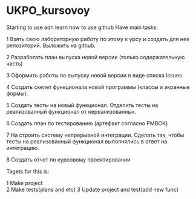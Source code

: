 # UKPO_kursovoy
Starting to use adn learn how to use github Have main tasks:


1 Взять свою лабораторную работу по этому к урсу и создать для нее репозиторий. Выложить на github. 

2 Разработать план выпуска новой версии (только содержательную часть)

3 Оформить работы по выпуску новой версии в виде списка issues

4 Создать скелет функционала новой программы (классы и экранные формы).

5 Создать тесты на новый функционал. Отделить тесты на реализованный функционал от нереализованных.

6 Создать план по тестированию (артефакт согласно PMBOK)

7 На строить систему непрерывной интеграции. Сделать так, чтобы тесты на реализованный функционал выполнялись в ответ на интеграцию.

8 Создать отчет по курсовому проектировании


Tagets for this is:

  1 Make project  
  2 Make tests(plans and etc) 
  3 Update project and test(add new func) 
